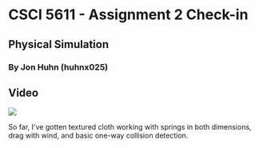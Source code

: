 # CSCI 5611 - Assignment 2 Check-in
## Physical Simulation
### By Jon Huhn (huhnx025)

## Video
![](images/check-in.gif)

So far, I've gotten textured cloth working with springs in both dimensions, drag with wind, and basic one-way collision detection.
